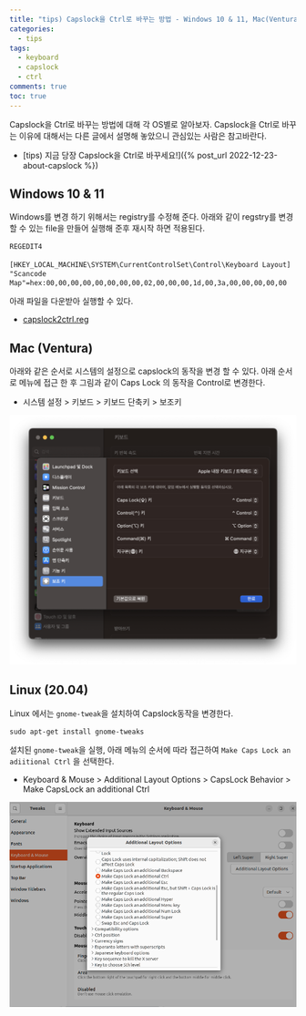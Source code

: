 ```yaml
---
title: "tips) Capslock을 Ctrl로 바꾸는 방법 - Windows 10 & 11, Mac(Ventura), Linux(20.04)"
categories:
  - tips
tags:
  - keyboard
  - capslock
  - ctrl
comments: true
toc: true
---
```


Capslock을 Ctrl로 바꾸는 방법에 대해 각 OS별로 알아보자. Capslock을 Ctrl로 바꾸는 이유에 대해서는 다른 글에서 설명해 놓았으니 관심있는 사람은 참고바란다.

- [tips) 지금 당장 Capslock을 Ctrl로 바꾸세요!]({% post_url 2022-12-23-about-capslock %})

## Windows 10 & 11

Windows를 변경 하기 위해서는 registry를 수정해 준다.  아래와 같이 regstry를 변경할 수 있는 file을 만들어 실행해 준후 재시작 하면 적용된다.

```
REGEDIT4

[HKEY_LOCAL_MACHINE\SYSTEM\CurrentControlSet\Control\Keyboard Layout]
"Scancode Map"=hex:00,00,00,00,00,00,00,00,02,00,00,00,1d,00,3a,00,00,00,00,00
```

아래 파일을 다운받아 실행할 수 있다.
- [capslock2ctrl.reg](https://raw.githubusercontent.com/youngslab/dotfiles/master/windows10/capslock2ctrl.reg)


## Mac (Ventura)

아래와 같은 순서로 시스템의 설정으로 capslock의 동작을 변경 할 수 있다. 아래 순서로 메뉴에 접근 한 후 그림과 같이 Caps Lock 의 동작을 Control로 변경한다.
- 시스템 설정 > 키보드 > 키보드 단축키 > 보조키

![](/assets/images/2022-12-25-14-15-30.png)

## Linux (20.04)

Linux 에서는 `gnome-tweak`을 설치하여 Capslock동작을 변경한다.
```
sudo apt-get install gnome-tweaks
```

설치된 `gnome-tweak`을 실행, 아래 메뉴의 순서에 따라 접근하여 `Make Caps Lock an adiitional Ctrl` 을 선택한다.
- Keyboard & Mouse > Additional Layout Options > CapsLock Behavior > Make CapsLock an additional Ctrl

![](/assets/images/2022-12-25-14-00-22.png)
